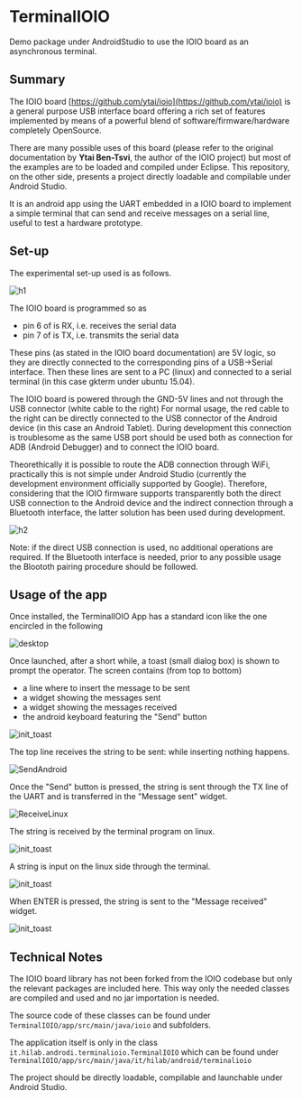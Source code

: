 # TerminalIOIO
Demo package under AndroidStudio to use the IOIO board as an asynchronous terminal.

Summary
-------
The IOIO board [https://github.com/ytai/ioio](https://github.com/ytai/ioio) is a general purpose USB interface 
board offering a rich set of features implemented by means of a powerful blend of software/firmware/hardware 
completely OpenSource.

There are many possible uses of this board (please refer to the original documentation by **Ytai Ben-Tsvi**, the author
of the IOIO project) but most of the examples are to be loaded and compiled under Eclipse. This repository, on the other side, presents a project directly loadable and compilable under Android Studio.

It is an android app using the UART embedded in a IOIO board to implement a simple terminal that can 
send and receive messages on a serial line, useful to test a hardware prototype.

Set-up
-----

The experimental set-up used is as follows.

![h1](https://github.com/fjovine/TerminalIOIO/blob/master/docpics/H1.jpg)


The IOIO board is programmed so as 
* pin 6 of is RX, i.e. receives the serial data
* pin 7 of is TX, i.e. transmits the serial data

These pins (as stated in the IOIO board documentation) are 5V logic, so they are directly connected to the corresponding pins of a USB->Serial interface. Then these lines are sent to a PC (linux) and connected to a serial terminal (in this case gkterm under ubuntu 15.04).

The IOIO board is powered through the GND-5V lines and not through the USB connector (white cable to the right)
For normal usage, the red cable to the right can be directly connected to the USB connector of the Android device (in this case an Android Tablet). During development this connection is troublesome as the same USB port should be used both as connection for ADB (Android Debugger) and to connect the IOIO board.

Theorethically it is possible to route the ADB connection through WiFi, practically this is not simple under Android Studio (currently the development environment officially supported by Google).
Therefore, considering that the IOIO firmware supports transparently both the direct USB connection to the Android device and the indirect connection through a Bluetooth interface, the latter solution has been used during development.

![h2](https://github.com/fjovine/TerminalIOIO/blob/master/docpics/H2.jpg)

Note: if the direct USB connection is used, no additional operations are required. If the Bluetooth interface is needed, prior to any possible usage the Bloototh pairing procedure should be followed.

Usage of the app
----------------

Once installed, the TerminalIOIO App has a standard icon like the one encircled in the following

![desktop](https://github.com/fjovine/TerminalIOIO/blob/master/docpics/S1.png)

Once launched, after a short while, a toast (small dialog box) is shown to prompt the operator.
The screen contains (from top to bottom)
* a line where to insert the message to be sent
* a widget showing the messages sent
* a widget showing the messages received
* the android keyboard featuring the "Send" button

![init_toast](https://github.com/fjovine/TerminalIOIO/blob/master/docpics/S2.png)

The top line receives the string to be sent: while inserting nothing happens.

![SendAndroid](https://github.com/fjovine/TerminalIOIO/blob/master/docpics/S3.png)

Once the "Send" button is pressed, the string is sent through the TX line of the UART and is transferred in 
the "Message sent" widget.

![ReceiveLinux](https://github.com/fjovine/TerminalIOIO/blob/master/docpics/S4.png)

The string is received by the terminal program on linux.

![init_toast](https://github.com/fjovine/TerminalIOIO/blob/master/docpics/S5.png)

A string is input on the linux side through the terminal.

![init_toast](https://github.com/fjovine/TerminalIOIO/blob/master/docpics/S6.png)

 When ENTER is pressed, the string is sent to the "Message received" widget.
 
![init_toast](https://github.com/fjovine/TerminalIOIO/blob/master/docpics/S7.png)

Technical Notes
---------------

The IOIO board library has not been forked from the IOIO codebase but only the relevant packages are
included here. This way only the needed classes are compiled and used and no jar importation is needed. 

The source code of these classes can be found under `TerminalIOIO/app/src/main/java/ioio` and subfolders.

The application itself is only in the class `it.hilab.androdi.terminalioio.TerminalIOIO` which can be found under `TerminalIOIO/app/src/main/java/it/hilab/android/terminalioio`

The project should be directly loadable, compilable and launchable under Android Studio.
